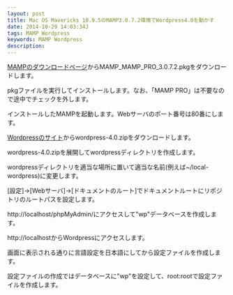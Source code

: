 ```yaml
---
layout: post
title: Mac OS Mavericks 10.9.5のMAMP3.0.7.2環境でWordpress4.0を動かす
date: 2014-10-29 14:03:34J
tags: MAMP Wordpress
keywords: MAMP Wordpress
description: 
---
```


[MAMPのダウンロードページ](http://www.mamp.info/en/downloads/)からMAMP_MAMP_PRO_3.0.7.2.pkgをダウンロードします。

pkgファイルを実行してインストールします。なお、「MAMP PRO」は不要なので途中でチェックを外します。

インストールしたMAMPを起動します。Webサーバのポート番号は80番にします。

[Wordpressのサイト](https://ja.wordpress.org/)からwordpress-4.0.zipをダウンロードします。

wordpress-4.0.zipを展開してwordpressディレクトリを作成します。

wordpressディレクトリを適当な場所に置いて適当な名前(例えば~/local-wordpress)に変更します。

[設定]->[Webサーバ]->[ドキュメントのルート]でドキュメントルートにリポジトリのルートパスを設定します。

http://localhost/phpMyAdmin/にアクセスして"wp"データベースを作成します。

http://localhostからWordpressにアクセスします。

画面に表示される通りに言語設定を日本語にしてから設定ファイルを作成します。

設定ファイルの作成ではデータベースに"wp"を設定して、root:rootで設定ファイルを作成します。

